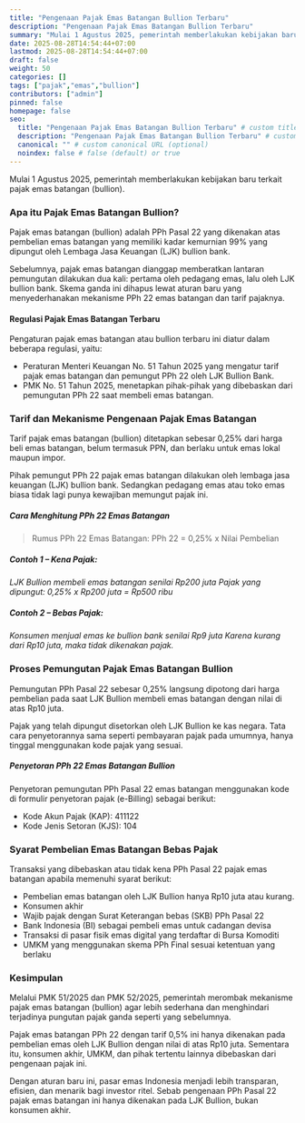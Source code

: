 ```yaml
---
title: "Pengenaan Pajak Emas Batangan Bullion Terbaru"
description: "Pengenaan Pajak Emas Batangan Bullion Terbaru"
summary: "Mulai 1 Agustus 2025, pemerintah memberlakukan kebijakan baru terkait pajak emas batangan (bullion). Pajak emas batangan (bullion) adalah PPh Pasal 22 yang dikenakan atas pembelian emas batangan yang memiliki kadar kemurnian 99% yang dipungut oleh Lembaga Jasa Keuangan (LJK) bullion bank."
date: 2025-08-28T14:54:44+07:00
lastmod: 2025-08-28T14:54:44+07:00
draft: false
weight: 50
categories: []
tags: ["pajak","emas","bullion"]
contributors: ["admin"]
pinned: false
homepage: false
seo:
  title: "Pengenaan Pajak Emas Batangan Bullion Terbaru" # custom title (optional)
  description: "Pengenaan Pajak Emas Batangan Bullion Terbaru" # custom description (recommended)
  canonical: "" # custom canonical URL (optional)
  noindex: false # false (default) or true
---
```


Mulai 1 Agustus 2025, pemerintah memberlakukan kebijakan baru terkait pajak emas batangan (bullion).

### Apa itu Pajak Emas Batangan Bullion?

Pajak emas batangan (bullion) adalah PPh Pasal 22 yang dikenakan atas pembelian emas batangan yang memiliki kadar kemurnian 99% yang dipungut oleh Lembaga Jasa Keuangan (LJK) bullion bank.

Sebelumnya, pajak emas batangan dianggap memberatkan lantaran pemungutan dilakukan dua kali: pertama oleh pedagang emas, lalu oleh LJK bullion bank. Skema ganda ini dihapus lewat aturan baru yang menyederhanakan mekanisme PPh 22 emas batangan dan tarif pajaknya.

#### Regulasi Pajak Emas Batangan Terbaru

Pengaturan pajak emas batangan atau bullion terbaru ini diatur dalam beberapa regulasi, yaitu:
- Peraturan Menteri Keuangan No. 51 Tahun 2025 yang mengatur tarif pajak emas batangan dan pemungut PPh 22 oleh LJK Bullion Bank.
- PMK No. 51 Tahun 2025, menetapkan pihak-pihak yang dibebaskan dari pemungutan PPh 22 saat membeli emas batangan.

### Tarif dan Mekanisme Pengenaan Pajak Emas Batangan

Tarif pajak emas batangan (bullion) ditetapkan sebesar 0,25% dari harga beli emas batangan, belum termasuk PPN, dan berlaku untuk emas lokal maupun impor.

Pihak pemungut PPh 22 pajak emas batangan dilakukan oleh lembaga jasa keuangan (LJK) bullion bank. Sedangkan pedagang emas atau toko emas biasa tidak lagi punya kewajiban memungut pajak ini.

##### Cara Menghitung PPh 22 Emas Batangan
> Rumus PPh 22 Emas Batangan: PPh 22 = 0,25% x Nilai Pembelian

##### Contoh 1 – Kena Pajak:

_LJK Bullion membeli emas batangan senilai Rp200 juta_
_Pajak yang dipungut: 0,25% x Rp200 juta = Rp500 ribu_

##### Contoh 2 – Bebas Pajak:

_Konsumen menjual emas ke bullion bank senilai Rp9 juta_
_Karena kurang dari Rp10 juta, maka tidak dikenakan pajak._

### Proses Pemungutan Pajak Emas Batangan Bullion

Pemungutan PPh Pasal 22 sebesar 0,25% langsung dipotong dari harga pembelian pada saat LJK Bullion membeli emas batangan dengan nilai di atas Rp10 juta.

Pajak yang telah dipungut disetorkan oleh LJK Bullion ke kas negara. Tata cara penyetorannya sama seperti pembayaran pajak pada umumnya, hanya tinggal menggunakan kode pajak yang sesuai.

##### Penyetoran PPh 22 Emas Batangan Bullion

Penyetoran pemungutan PPh Pasal 22 emas batangan menggunakan kode di formulir penyetoran pajak (e-Billing) sebagai berikut:
- Kode Akun Pajak (KAP): 411122
- Kode Jenis Setoran (KJS): 104

### Syarat Pembelian Emas Batangan Bebas Pajak

Transaksi yang dibebaskan atau tidak kena PPh Pasal 22 pajak emas batangan apabila memenuhi syarat berikut:
- Pembelian emas batangan oleh LJK Bullion hanya Rp10 juta atau kurang.
- Konsumen akhir
- Wajib pajak dengan Surat Keterangan bebas (SKB) PPh Pasal 22
- Bank Indonesia (BI) sebagai pembeli emas untuk cadangan devisa
- Transaksi di pasar fisik emas digital yang terdaftar di Bursa Komoditi
- UMKM yang menggunakan skema PPh Final sesuai ketentuan yang berlaku

### Kesimpulan

Melalui PMK 51/2025 dan PMK 52/2025, pemerintah merombak mekanisme pajak emas batangan (bullion) agar lebih sederhana dan menghindari terjadinya pungutan pajak ganda seperti yang sebelumnya.

Pajak emas batangan PPh 22 dengan tarif 0,5% ini hanya dikenakan pada pembelian emas oleh LJK Bullion dengan nilai di atas Rp10 juta. Sementara itu, konsumen akhir, UMKM, dan pihak tertentu lainnya dibebaskan dari pengenaan pajak ini.

Dengan aturan baru ini, pasar emas Indonesia menjadi lebih transparan, efisien, dan menarik bagi investor ritel. Sebab pengenaan PPh Pasal 22 pajak emas batangan ini hanya dikenakan pada LJK Bullion, bukan konsumen akhir.
